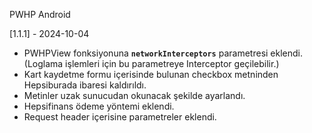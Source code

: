 PWHP
Android

[1.1.1] - 2024-10-04

- PWHPView fonksiyonuna **`networkInterceptors`** parametresi eklendi. (Loglama işlemleri için bu parametreye Interceptor geçilebilir.)
- Kart kaydetme formu içerisinde bulunan checkbox metninden Hepsiburada ibaresi kaldırıldı.
- Metinler uzak sunucudan okunacak şekilde ayarlandı.
- Hepsifinans ödeme yöntemi eklendi.
- Request header içerisine parametreler eklendi.